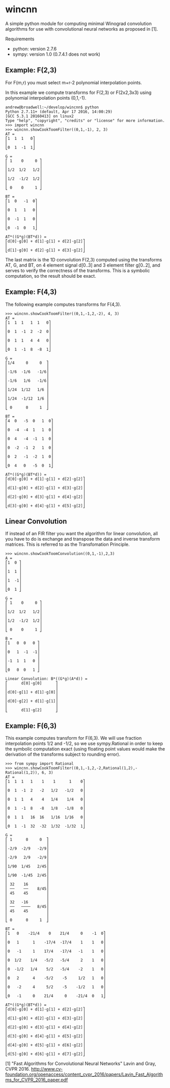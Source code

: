 # wincnn

A simple python module for computing minimal Winograd convolution algorithms for use with
convolutional neural networks as proposed in [1].

Requirements

+ python: version 2.7.6
+ sympy: version 1.0 (0.7.4.1 does not work)

## Example: F(2,3)

For F(m,r) you must select m+r-2 polynomial interpolation points.

In this example we compute transforms for F(2,3) or
F(2x2,3x3) using polynomial interpolation points (0,1,-1).

```
andrew@broadwell:~/develop/wincnn$ python
Python 2.7.11+ (default, Apr 17 2016, 14:00:29) 
[GCC 5.3.1 20160413] on linux2
Type "help", "copyright", "credits" or "license" for more information.
>>> import wincnn
>>> wincnn.showCookToomFilter((0,1,-1), 2, 3)
AT = 
⎡1  1  1   0⎤
⎢           ⎥
⎣0  1  -1  1⎦

G = 
⎡ 1    0     0 ⎤
⎢              ⎥
⎢1/2  1/2   1/2⎥
⎢              ⎥
⎢1/2  -1/2  1/2⎥
⎢              ⎥
⎣ 0    0     1 ⎦

BT = 
⎡1  0   -1  0⎤
⎢            ⎥
⎢0  1   1   0⎥
⎢            ⎥
⎢0  -1  1   0⎥
⎢            ⎥
⎣0  -1  0   1⎦

AT*((G*g)(BT*d)) =
⎡d[0]⋅g[0] + d[1]⋅g[1] + d[2]⋅g[2]⎤
⎢                                 ⎥
⎣d[1]⋅g[0] + d[2]⋅g[1] + d[3]⋅g[2]⎦

```

The last matrix is the 1D convolution F(2,3) computed using the
transforms AT, G, and BT, on 4 element signal d[0..3] and 3 element
filter g[0..2], and serves to verify the correctness of the
transforms. This is a symbolic computation, so the result should be
exact.

## Example: F(4,3)

The following example computes transforms for F(4,3).

```
>>> wincnn.showCookToomFilter((0,1,-1,2,-2), 4, 3)
AT = 
⎡1  1  1   1  1   0⎤
⎢                  ⎥
⎢0  1  -1  2  -2  0⎥
⎢                  ⎥
⎢0  1  1   4  4   0⎥
⎢                  ⎥
⎣0  1  -1  8  -8  1⎦

G = 
⎡1/4     0     0  ⎤
⎢                 ⎥
⎢-1/6  -1/6   -1/6⎥
⎢                 ⎥
⎢-1/6   1/6   -1/6⎥
⎢                 ⎥
⎢1/24  1/12   1/6 ⎥
⎢                 ⎥
⎢1/24  -1/12  1/6 ⎥
⎢                 ⎥
⎣ 0      0     1  ⎦

BT = 
⎡4  0   -5  0   1  0⎤
⎢                   ⎥
⎢0  -4  -4  1   1  0⎥
⎢                   ⎥
⎢0  4   -4  -1  1  0⎥
⎢                   ⎥
⎢0  -2  -1  2   1  0⎥
⎢                   ⎥
⎢0  2   -1  -2  1  0⎥
⎢                   ⎥
⎣0  4   0   -5  0  1⎦

AT*((G*g)(BT*d)) =
⎡d[0]⋅g[0] + d[1]⋅g[1] + d[2]⋅g[2]⎤
⎢                                 ⎥
⎢d[1]⋅g[0] + d[2]⋅g[1] + d[3]⋅g[2]⎥
⎢                                 ⎥
⎢d[2]⋅g[0] + d[3]⋅g[1] + d[4]⋅g[2]⎥
⎢                                 ⎥
⎣d[3]⋅g[0] + d[4]⋅g[1] + d[5]⋅g[2]⎦
```
## Linear Convolution

If instead of an FIR filter you want the algorithm for linear convolution, all you have to do is exchange and transpose the data and inverse transform matrices. This is referred to as the Transfomation Principle.

```
>>> wincnn.showCookToomConvolution((0,1,-1),2,3)
A = 
⎡1  0 ⎤
⎢     ⎥
⎢1  1 ⎥
⎢     ⎥
⎢1  -1⎥
⎢     ⎥
⎣0  1 ⎦

G = 
⎡ 1    0     0 ⎤
⎢              ⎥
⎢1/2  1/2   1/2⎥
⎢              ⎥
⎢1/2  -1/2  1/2⎥
⎢              ⎥
⎣ 0    0     1 ⎦

B = 
⎡1   0  0   0 ⎤
⎢             ⎥
⎢0   1  -1  -1⎥
⎢             ⎥
⎢-1  1  1   0 ⎥
⎢             ⎥
⎣0   0  0   1 ⎦

Linear Convolution: B*((G*g)(A*d)) =
⎡      d[0]⋅g[0]      ⎤
⎢                     ⎥
⎢d[0]⋅g[1] + d[1]⋅g[0]⎥
⎢                     ⎥
⎢d[0]⋅g[2] + d[1]⋅g[1]⎥
⎢                     ⎥
⎣      d[1]⋅g[2]      ⎦
```

## Example: F(6,3)

This example computes transform for F(6,3). We will use fraction interpolation points 1/2
and -1/2, so we use sympy.Rational in order to keep the symbolic computation exact (using floating point values would make the derivation of the transforms subject to rounding error).

```
>>> from sympy import Rational
>>> wincnn.showCookToomFilter((0,1,-1,2,-2,Rational(1,2),-Rational(1,2)), 6, 3)
AT = 
⎡1  1  1   1    1    1      1    0⎤
⎢                                 ⎥
⎢0  1  -1  2   -2   1/2   -1/2   0⎥
⎢                                 ⎥
⎢0  1  1   4    4   1/4    1/4   0⎥
⎢                                 ⎥
⎢0  1  -1  8   -8   1/8   -1/8   0⎥
⎢                                 ⎥
⎢0  1  1   16  16   1/16  1/16   0⎥
⎢                                 ⎥
⎣0  1  -1  32  -32  1/32  -1/32  1⎦

G = 
⎡ 1      0     0  ⎤
⎢                 ⎥
⎢-2/9  -2/9   -2/9⎥
⎢                 ⎥
⎢-2/9   2/9   -2/9⎥
⎢                 ⎥
⎢1/90  1/45   2/45⎥
⎢                 ⎥
⎢1/90  -1/45  2/45⎥
⎢                 ⎥
⎢ 32    16        ⎥
⎢ ──    ──    8/45⎥
⎢ 45    45        ⎥
⎢                 ⎥
⎢ 32   -16        ⎥
⎢ ──   ────   8/45⎥
⎢ 45    45        ⎥
⎢                 ⎥
⎣ 0      0     1  ⎦

BT = 
⎡1   0    -21/4    0    21/4     0    -1  0⎤
⎢                                          ⎥
⎢0   1      1    -17/4  -17/4    1    1   0⎥
⎢                                          ⎥
⎢0   -1     1    17/4   -17/4   -1    1   0⎥
⎢                                          ⎥
⎢0  1/2    1/4   -5/2   -5/4     2    1   0⎥
⎢                                          ⎥
⎢0  -1/2   1/4    5/2   -5/4    -2    1   0⎥
⎢                                          ⎥
⎢0   2      4    -5/2    -5     1/2   1   0⎥
⎢                                          ⎥
⎢0   -2     4     5/2    -5    -1/2   1   0⎥
⎢                                          ⎥
⎣0   -1     0    21/4     0    -21/4  0   1⎦

AT*((G*g)(BT*d)) =
⎡d[0]⋅g[0] + d[1]⋅g[1] + d[2]⋅g[2]⎤
⎢                                 ⎥
⎢d[1]⋅g[0] + d[2]⋅g[1] + d[3]⋅g[2]⎥
⎢                                 ⎥
⎢d[2]⋅g[0] + d[3]⋅g[1] + d[4]⋅g[2]⎥
⎢                                 ⎥
⎢d[3]⋅g[0] + d[4]⋅g[1] + d[5]⋅g[2]⎥
⎢                                 ⎥
⎢d[4]⋅g[0] + d[5]⋅g[1] + d[6]⋅g[2]⎥
⎢                                 ⎥
⎣d[5]⋅g[0] + d[6]⋅g[1] + d[7]⋅g[2]⎦
```

[1] "Fast Algorithms for Convolutional Neural Networks" Lavin and Gray, CVPR 2016.
http://www.cv-foundation.org/openaccess/content_cvpr_2016/papers/Lavin_Fast_Algorithms_for_CVPR_2016_paper.pdf
